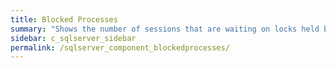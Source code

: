 ```yaml
---
title: ﻿Blocked Processes
summary: "Shows the number of sessions that are waiting on locks held by others."
sidebar: c_sqlserver_sidebar
permalink: /sqlserver_component_blockedprocesses/
---
```


